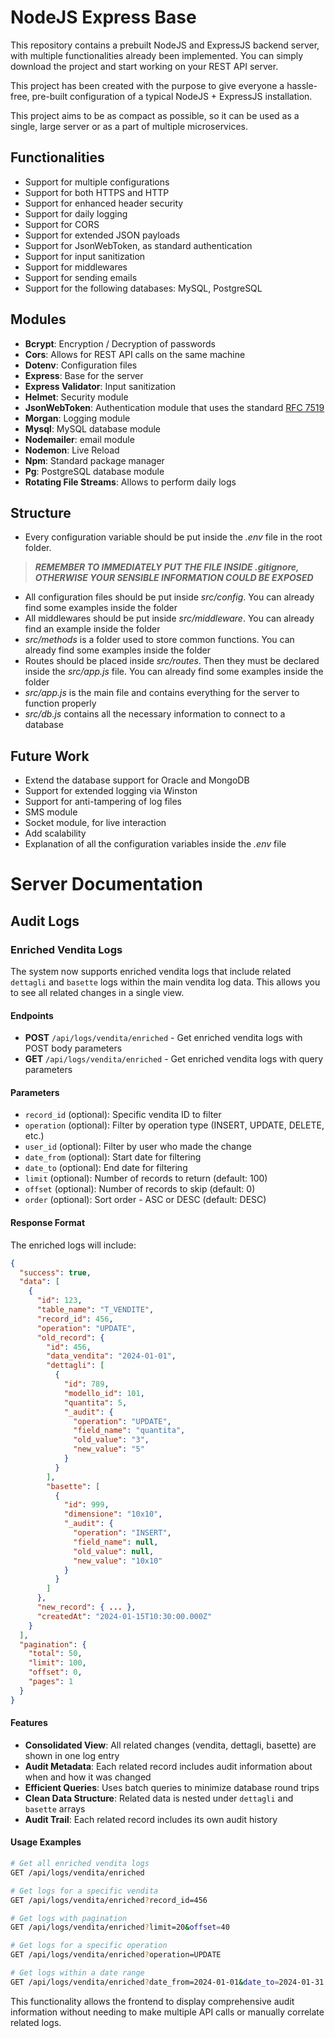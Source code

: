 # NodeJS Express Base
This repository contains a prebuilt NodeJS and ExpressJS backend server, with multiple functionalities already been implemented. You can simply download the project and start working on your REST API server.

This project has been created with the purpose to give everyone a hassle-free, pre-built configuration of a typical NodeJS + ExpressJS installation.

This project aims to be as compact as possible, so it can be used as a single, large server or as a part of multiple microservices.

## Functionalities

- Support for multiple configurations
- Support for both HTTPS and HTTP
- Support for enhanced header security
- Support for daily logging
- Support for CORS
- Support for extended JSON payloads
- Support for JsonWebToken, as standard authentication
- Support for input sanitization
- Support for middlewares
- Support for sending emails
- Support for the following databases: MySQL, PostgreSQL

## Modules

- **Bcrypt**: Encryption / Decryption of passwords
- **Cors**: Allows for REST API calls on the same machine
- **Dotenv**: Configuration files
- **Express**: Base for the server
- **Express Validator**: Input sanitization
- **Helmet**: Security module
- **JsonWebToken**: Authentication module that uses the standard [RFC 7519](https://tools.ietf.org/html/rfc7519)
- **Morgan**: Logging module
- **Mysql**: MySQL database module
- **Nodemailer**: email module
- **Nodemon**: Live Reload
- **Npm**: Standard package manager
- **Pg**: PostgreSQL database module
- **Rotating File Streams**: Allows to perform daily logs

## Structure

- Every configuration variable should be put inside the *.env* file in the root folder. 
> ***REMEMBER TO IMMEDIATELY PUT THE FILE INSIDE .gitignore, OTHERWISE YOUR SENSIBLE INFORMATION COULD BE EXPOSED***
- All configuration files should be put inside *src/config*. You can already find some examples inside the folder
- All middlewares should be put inside *src/middleware*. You can already find an example inside the folder
- *src/methods* is a folder used to store common functions. You can already find some examples inside the folder
- Routes should be placed inside *src/routes*. Then they must be declared inside the *src/app.js* file. You can already find some examples inside the folder
- *src/app.js* is the main file and contains everything for the server to function properly
- *src/db.js* contains all the necessary information to connect to a database

## Future Work

- Extend the database support for Oracle and MongoDB
- Support for extended logging via Winston
- Support for anti-tampering of log files
- SMS module
- Socket module, for live interaction
- Add scalability
- Explanation of all the configuration variables inside the *.env* file

# Server Documentation

## Audit Logs

### Enriched Vendita Logs

The system now supports enriched vendita logs that include related `dettagli` and `basette` logs within the main vendita log data. This allows you to see all related changes in a single view.

#### Endpoints

- **POST** `/api/logs/vendita/enriched` - Get enriched vendita logs with POST body parameters
- **GET** `/api/logs/vendita/enriched` - Get enriched vendita logs with query parameters

#### Parameters

- `record_id` (optional): Specific vendita ID to filter
- `operation` (optional): Filter by operation type (INSERT, UPDATE, DELETE, etc.)
- `user_id` (optional): Filter by user who made the change
- `date_from` (optional): Start date for filtering
- `date_to` (optional): End date for filtering
- `limit` (optional): Number of records to return (default: 100)
- `offset` (optional): Number of records to skip (default: 0)
- `order` (optional): Sort order - ASC or DESC (default: DESC)

#### Response Format

The enriched logs will include:

```json
{
  "success": true,
  "data": [
    {
      "id": 123,
      "table_name": "T_VENDITE",
      "record_id": 456,
      "operation": "UPDATE",
      "old_record": {
        "id": 456,
        "data_vendita": "2024-01-01",
        "dettagli": [
          {
            "id": 789,
            "modello_id": 101,
            "quantita": 5,
            "_audit": {
              "operation": "UPDATE",
              "field_name": "quantita",
              "old_value": "3",
              "new_value": "5"
            }
          }
        ],
        "basette": [
          {
            "id": 999,
            "dimensione": "10x10",
            "_audit": {
              "operation": "INSERT",
              "field_name": null,
              "old_value": null,
              "new_value": "10x10"
            }
          }
        ]
      },
      "new_record": { ... },
      "createdAt": "2024-01-15T10:30:00.000Z"
    }
  ],
  "pagination": {
    "total": 50,
    "limit": 100,
    "offset": 0,
    "pages": 1
  }
}
```

#### Features

- **Consolidated View**: All related changes (vendita, dettagli, basette) are shown in one log entry
- **Audit Metadata**: Each related record includes audit information about when and how it was changed
- **Efficient Queries**: Uses batch queries to minimize database round trips
- **Clean Data Structure**: Related data is nested under `dettagli` and `basette` arrays
- **Audit Trail**: Each related record includes its own audit history

#### Usage Examples

```bash
# Get all enriched vendita logs
GET /api/logs/vendita/enriched

# Get logs for a specific vendita
GET /api/logs/vendita/enriched?record_id=456

# Get logs with pagination
GET /api/logs/vendita/enriched?limit=20&offset=40

# Get logs for a specific operation
GET /api/logs/vendita/enriched?operation=UPDATE

# Get logs within a date range
GET /api/logs/vendita/enriched?date_from=2024-01-01&date_to=2024-01-31
```

This functionality allows the frontend to display comprehensive audit information without needing to make multiple API calls or manually correlate related logs.
